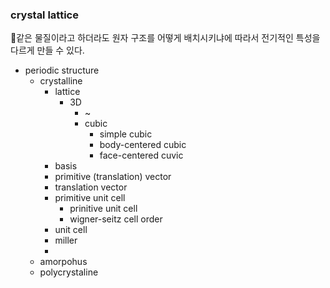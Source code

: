 ### crystal lattice
🔖같은 물질이라고 하더라도 원자 구조를 어떻게 배치시키냐에 따라서 전기적인 특성을 다르게 만들 수 있다.
- periodic structure
  - crystalline
    - lattice
      - 3D
        - ~ 
        - cubic
          - simple cubic
          - body-centered cubic 
          - face-centered cuvic     
    - basis
    - primitive (translation) vector
    - translation vector
    - primitive unit cell
      - prinitive unit cell
      - wigner-seitz cell order
    - unit cell
    - miller
    - 
  - amorpohus
  - polycrystaline
